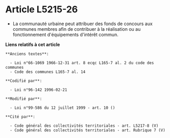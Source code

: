 # Article L5215-26

- La communauté urbaine peut attribuer des fonds de concours aux communes membres afin de contribuer à la réalisation ou au
fonctionnement d'équipements d'intérêt commun.

**Liens relatifs à cet article**

	**Anciens textes**:

	  - Loi n°66-1069 1966-12-31 art. 8 ecqc L165-7 al. 2 du code des communes
	  - Code des communes L165-7 al. 14

	**Codifié par**:

	  - Loi n°96-142 1996-02-21

	**Modifié par**:

	  - Loi n°99-586 du 12 juillet 1999 - art. 10 ()

	**Cité par**:

	  - Code général des collectivités territoriales - art. L5217-8 (V)
	  - Code général des collectivités territoriales - art. Rubrique 7 (V)
